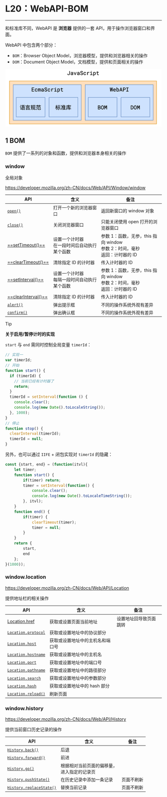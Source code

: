 # L20：WebAPI-BOM

---

和标准库不同，WebAPI 是 **浏览器** 提供的一套 API，用于操作浏览器窗口和界面。

WebAPI 中包含两个部分：

- `BOM`：Browser Object Model，浏览器模型，提供和浏览器相关的操作
- `DOM`：Document Object Model，文档模型，提供和页面相关的操作

![](assets/20.2.png)



## 1 BOM

`BOM` 提供了一系列的对象和函数，提供和浏览器本身相关的操作

### window

全局对象

https://developer.mozilla.org/zh-CN/docs/Web/API/Window/window

| API                                                          | 含义                                             | 备注                                                         |
| ------------------------------------------------------------ | ------------------------------------------------ | ------------------------------------------------------------ |
| [`open()`](https://developer.mozilla.org/zh-CN/docs/Web/API/Window/open) | 打开一个新的浏览器窗口                           | 返回新窗口的 window 对象                                     |
| [`close()`](https://developer.mozilla.org/zh-CN/docs/Web/API/Window/close) | 关闭浏览器窗口                                   | 只能关闭使用 open 打开的浏览器窗口                           |
| [==setTimeout()==](https://developer.mozilla.org/en-US/docs/Web/API/Window/setTimeout) | 设置一个计时器<br />在一段时间后自动执行某个函数 | 参数 1：函数，无参，this 指向 window<br />参数 2：时间，毫秒<br />返回：计时器的 ID |
| [==clearTimeout()==](https://developer.mozilla.org/zh-CN/docs/Web/API/Window/clearTimeout) | 清除指定 ID 的计时器                             | 传入计时器的 ID                                              |
| [==setInterval()==](https://developer.mozilla.org/zh-CN/docs/Web/API/Window/setInterval) | 设置一个计时器<br />每隔一段时间自动执行某个函数 | 参数 1：函数，无参，this 指向 window<br />参数 2：时间，毫秒<br />返回：计时器的 ID |
| [==clearInterval()==](https://developer.mozilla.org/zh-CN/docs/Web/API/Window/clearInterval "click to MDN doc") | 清除指定 ID 的计时器                             | 传入计时器的 ID                                              |
| [`alert()`](https://developer.mozilla.org/zh-CN/docs/Web/API/Window/alert) | 弹出提示框                                       | 不同的操作系统外观有差异                                     |
| [`confirm()`](https://developer.mozilla.org/zh-CN/docs/Web/API/Window/confirm) | 弹出确认框                                       | 不同的操作系统外观有差异                                     |

> [!tip]
>
> **关于启用/暂停计时的实现**
>
> `start` 与 `end` 需同时控制全局变量 `timerId`：
>
> ```js
> // 实现一
> var timerId;
> // 开始
> function start() {
>   if (timerId) {
>     // 当前已经有计时器了
>     return;
>   }
>   timerId = setInterval(function () {
>     console.clear();
>     console.log(new Date().toLocaleString());
>   }, 1000);
> }
> // 停止
> function stop() {
>   clearInterval(timerId);
>   timerId = null;
> }
> ```
>
> 另外，也可以通过 `IIFE` + 闭包实现对 `timerId` 的隐藏：
>
> ```js
> const {start, end} = (function(itvl){
>     let timer;
>     function start() {
>         if(timer) return;
>         timer = setInterval(function() {
>             console.clear();
>             console.log(new Date().toLocaleTimeString());
>         }, itvl);
>     }
>     function end() {
>         if(timer) {
>             clearTimeout(timer);
>             timer = null;
>         }
>     }
>     return {
>         start,
>         end
>     };
> }(1000));
> ```



### window.location

https://developer.mozilla.org/zh-CN/docs/Web/API/Location

提供地址栏的相关操作

| API                                                          | 含义                             | 备注                   |
| ------------------------------------------------------------ | -------------------------------- | ---------------------- |
| [Location.href](https://developer.mozilla.org/zh-CN/docs/Web/API/Location/href) | 获取或设置页面当前地址           | 设置地址回导致页面跳转 |
| [`Location.protocol`](https://developer.mozilla.org/en-US/docs/Web/API/Location/protocol) | 获取或设置地址中的协议部分       |                        |
| [`Location.host`](https://developer.mozilla.org/zh-CN/docs/Web/API/Location/host) | 获取或设置地址中的主机名和端口号 |                        |
| [`Location.hostname`](https://developer.mozilla.org/zh-CN/docs/Web/API/Location/hostname) | 获取或设置地址中的主机名         |                        |
| [`Location.port` ](https://developer.mozilla.org/en-US/docs/Web/API/Location/port) | 获取或设置地址中的端口号         |                        |
| [`Location.pathname` ](https://developer.mozilla.org/en-US/docs/Web/API/Location/pathname) | 获取或设置地址中的路径部分       |                        |
| [`Location.search`](https://developer.mozilla.org/zh-CN/docs/Web/API/Location/search) | 获取或设置地址中的参数部分       |                        |
| [`Location.hash`](https://developer.mozilla.org/zh-CN/docs/Web/API/Location/hash) | 获取或设置地址中的 hash 部分     |                        |
| [`Location.reload()`](https://developer.mozilla.org/zh-CN/docs/Web/API/Location/reload) | 刷新页面                         |                        |

### window.history

https://developer.mozilla.org/zh-CN/docs/Web/API/History

提供当前窗口历史记录的操作

| API                                                                                               | 含义                                             | 备注       |
| ------------------------------------------------------------------------------------------------- | ------------------------------------------------ | ---------- |
| [`History.back()`](https://developer.mozilla.org/zh-CN/docs/Web/API/History/back)                 | 后退                                             |            |
| [`History.forward()`](https://developer.mozilla.org/zh-CN/docs/Web/API/History/forward)           | 前进                                             |            |
| [`History.go()`](https://developer.mozilla.org/zh-CN/docs/Web/API/History/go)                     | 根据相对当前页面的偏移量，<br />进入指定的记录页 |            |
| [`History.pushState()`](https://developer.mozilla.org/zh-CN/docs/Web/API/History/pushState)       | 在历史记录中添加一条记录                         | 页面不刷新 |
| [`History.replaceState()`](https://developer.mozilla.org/zh-CN/docs/Web/API/History/replaceState) | 替换当前记录                                     | 页面不刷新 |






